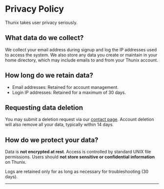 # Privacy Policy

Thunix takes user privacy seriously.

## What data do we collect?

We collect your email address during signup and log the IP addresses used to access the system.
We also store any data you create or maintain in your home directory, which may include emails to and from your Thunix account.

## How long do we retain data?

- Email addresses: Retained for account management.
- Login IP addresses: Retained for a maximum of 30 days.

## Requesting data deletion

You may submit a deletion request via our [contact page](/contact). Account deletion will also remove all your data, typically within 14 days.

## How do we protect your data?

Data is **not encrypted at rest**. Access is controlled by standard UNIX file permissions. Users should **not store sensitive or confidential information** on Thunix.

Logs are retained only for as long as necessary for troubleshooting (30 days).

---
